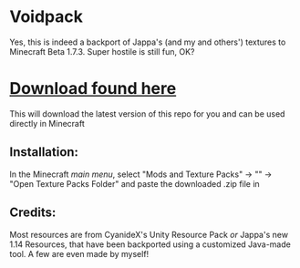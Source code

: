 # Voidpack
Yes, this is indeed a backport of Jappa's (and my and others') textures to Minecraft Beta 1.7.3. Super hostile is still fun, OK? 

# [Download found here](https://github.com/oitsjustjose/Voidpack/archive/b1.7.3.zip)

This will download the latest version of this repo for you and can be used directly in Minecraft

## Installation:

In the Minecraft *main menu*, select "Mods and Texture Packs" → "" → "Open Texture Packs Folder" and paste the downloaded .zip file in

## Credits:

Most resources are from CyanideX's Unity Resource Pack *or* Jappa's new 1.14 Resources, that have been backported using a customized Java-made tool. A few are even made by myself!
